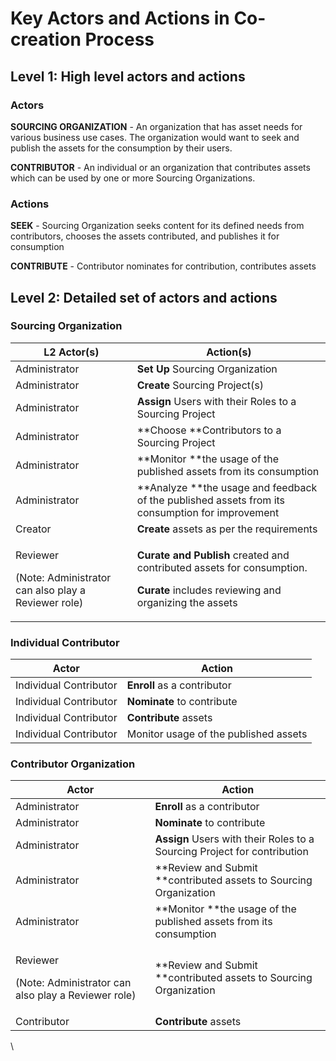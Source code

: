 # Key Actors and Actions in Co-creation Process

## Level 1: High level actors and actions <a href="level-1-high-level-actors-and-actions" id="level-1-high-level-actors-and-actions"></a>

### Actors <a href="actors" id="actors"></a>

**SOURCING ORGANIZATION** - An organization that has asset needs for various business use cases. The organization would want to seek and publish the assets for the consumption by their users.

**CONTRIBUTOR** - An individual or an organization that contributes assets which can be used by one or more Sourcing Organizations.

### Actions <a href="actions" id="actions"></a>

**SEEK** - Sourcing Organization seeks content for its defined needs from contributors, chooses the assets contributed, and publishes it for consumption

**CONTRIBUTE** - Contributor nominates for contribution, contributes assets

## Level 2: Detailed set of actors and actions <a href="level-2-detailed-set-of-actors-and-actions" id="level-2-detailed-set-of-actors-and-actions"></a>

### Sourcing Organization <a href="sourcing-organization" id="sourcing-organization"></a>

| **L2 Actor(s)**                                                           | **Action(s)**                                                                                                                                                                          |
| ------------------------------------------------------------------------- | -------------------------------------------------------------------------------------------------------------------------------------------------------------------------------------- |
| Administrator                                                             | **Set Up** Sourcing Organization                                                                                                                                                       |
| Administrator                                                             | **Create** Sourcing Project(s)                                                                                                                                                         |
| Administrator                                                             | **Assign** Users with their Roles to a Sourcing Project                                                                                                                                |
| Administrator                                                             | **Choose **Contributors to a Sourcing Project                                                                                                                                          |
| Administrator                                                             | **Monitor **the usage of the published assets from its consumption                                                                                                                     |
| Administrator                                                             | **Analyze **the usage and feedback of the published assets from its consumption for improvement                                                                                        |
| Creator                                                                   | **Create** assets as per the requirements                                                                                                                                              |
| <p>Reviewer</p><p>(Note: Administrator can also play a Reviewer role)</p> | <p><strong>Curate and Publish </strong>created and<strong> </strong>contributed assets for consumption.</p><p><strong>Curate </strong>includes reviewing and organizing the assets</p> |

### Individual Contributor <a href="individual-contributor" id="individual-contributor"></a>

| **Actor**              | **Action**                            |
| ---------------------- | ------------------------------------- |
| Individual Contributor | **Enroll** as a contributor           |
| Individual Contributor | **Nominate** to contribute            |
| Individual Contributor | **Contribute** assets                 |
| Individual Contributor | Monitor usage of the published assets |

### Contributor Organization <a href="contributor-organization" id="contributor-organization"></a>

| **Actor**                                                                 | **Action**                                                               |
| ------------------------------------------------------------------------- | ------------------------------------------------------------------------ |
| Administrator                                                             | **Enroll** as a contributor                                              |
| Administrator                                                             | **Nominate** to contribute                                               |
| Administrator                                                             | **Assign** Users with their Roles to a Sourcing Project for contribution |
| Administrator                                                             | **Review and Submit **contributed assets to Sourcing Organization        |
| Administrator                                                             | **Monitor **the usage of the published assets from its consumption       |
| <p>Reviewer</p><p>(Note: Administrator can also play a Reviewer role)</p> | **Review and Submit **contributed assets to Sourcing Organization        |
| Contributor                                                               | **Contribute** assets                                                    |

\
